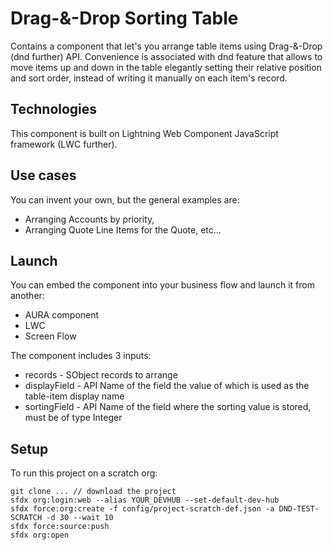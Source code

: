 # Drag-&-Drop Sorting Table
Contains a component that let's you arrange table items using Drag-&-Drop (dnd further) API. Convenience is associated with dnd feature that allows to move items up and down in the table elegantly setting their relative position and sort order, instead of writing it manually on each item's record.

## Technologies
This component is built on Lightning Web Component JavaScript framework (LWC further).

## Use cases
You can invent your own, but the general examples are:
* Arranging Accounts by priority,
* Arranging Quote Line Items for the Quote, etc...

## Launch
You can embed the component into your business flow and launch it from another:
* AURA component
* LWC
* Screen Flow

The component includes 3 inputs:
* records - SObject records to arrange
* displayField - API Name of the field the value of which is used as the table-item display name
* sortingField - API Name of the field where the sorting value is stored, must be of type Integer    
	
## Setup
To run this project on a scratch org:

```
git clone ... // download the project
sfdx org:login:web --alias YOUR_DEVHUB --set-default-dev-hub
sfdx force:org:create -f config/project-scratch-def.json -a DND-TEST-SCRATCH -d 30 --wait 10
sfdx force:source:push
sfdx org:open
```